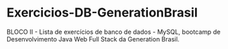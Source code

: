 # Exercicios-DB-GenerationBrasil
BLOCO II - Lista de exercícios de banco de dados - MySQL, bootcamp de Desenvolvimento Java Web Full Stack da Generation Brasil.
